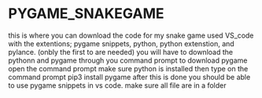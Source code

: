 # PYGAME_SNAKEGAME
this is where you can download the code for my snake game
 used VS_code with the extentions; pygame snippets, python, python extenstion, and pylance. (onbly the first to are needed)
 you will have to download the pythonn and pygame through you command prompt
 to download pygame open the command prompt make sure python is installed then type on the command prompt pip3 install pygame after this is done you should be able to use pygame snippets in vs code.
make sure all file are in a folder

